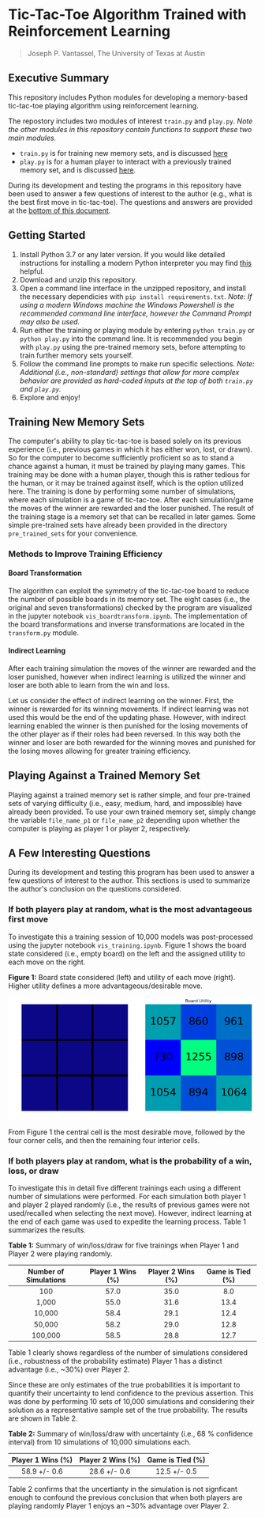 # Tic-Tac-Toe Algorithm Trained with Reinforcement Learning

> Joseph P. Vantassel, The University of Texas at Austin

## Executive Summary

This repository includes Python modules for developing a memory-based
tic-tac-toe playing algorithm using reinforcement learning.

The repostory includes two modules of interest `train.py` and `play.py`. _Note
the other modules in this repository contain functions to support these two main
modules._

- `train.py` is for training new memory sets, and is discussed
[here](#Training-New-Memory-Sets)
- `play.py` is for a human player to interact with a previously trained memory
set, and is discussed [here](#Playing-Against-a-Trained-Memory-Set).

During its development and testing the programs in this repository have been
used to answer a few questions of interest to the author (e.g., what is the best
first move in tic-tac-toe). The questions and answers are provided at the
[bottom of this document](#A-Few-Interesting-Questions).

## Getting Started

1. Install Python 3.7 or any later version. If you would like
detailed instructions for installing a modern Python interpreter you may find
[this](https://github.com/jpvantassel/python3-course/blob/master/0_Getting_Started/installing_python.md)
helpful.
2. Download and unzip this repository.
3. Open a command line interface in the unzipped repository, and install the
necessary dependicies with `pip install requirements.txt`.
_Note: If using a modern Windows machine the Windows Powershell is the
recommended command line interface, however the Command Prompt may also be
used._
4. Run either the training or playing module by entering `python train.py` or
`python play.py` into the command line. It is recommended you begin with
`play.py` using the pre-trained memory sets, before attempting to train further
memory sets yourself.
5. Follow the command line prompts to make run specific selections. _Note:
Additional (i.e., non-standard) settings that allow for more complex behavior
are provided as hard-coded inputs at the top of both `train.py` and `play.py`._
6. Explore and enjoy!

## Training New Memory Sets

The computer's ability to play tic-tac-toe is based solely on its previous
experience (i.e., previous games in which it has either won, lost, or drawn).
So for the computer to become sufficiently proficient so as to stand a chance
against a human, it must be trained by playing many games. This training
may be done with a human player, though this is rather tedious for the human, or
it may be trained against itself, which is the option
utilized here. The training is done by performing some number of simulations,
where each simulation is a game of tic-tac-toe. After each simulation/game the
moves of the winner are rewarded and the loser punished. The result of the
training stage is a memory set that can be recalled in later games. Some simple
pre-trained sets have already been provided in the directory `pre_trained_sets`
for your convenience.

### Methods to Improve Training Efficiency

#### Board Transformation

The algorithm can exploit the symmetry of the tic-tac-toe board to reduce the
number of possible boards in its memory set. The eight cases (i.e., the original
and seven transformations) checked by the program are visualized in the jupyter
notebook `vis_boardtransform.ipynb`. The implementation of
the board transformations and inverse transformations are located in the
`transform.py` module.

#### Indirect Learning

After each training simulation the moves of the winner are rewarded and the
loser punished, however when indirect learning is utilized the winner and loser
are both able to learn from the win and loss.

Let us consider the effect of
indirect learning on the winner. First, the winner is rewarded for its winning
movements. If indirect learning was not used this would be the end of the
updating phase. However, with indirect learning enabled the winner is then
punished for the losing movements of the other player as if their roles had been
reversed. In this way both the winner and loser are both rewarded for the
winning moves and punished for the losing moves allowing for greater training
efficiency.

## Playing Against a Trained Memory Set

Playing against a trained memory set is rather simple, and four pre-trained sets
of varying difficulty (i.e., easy, medium, hard, and impossible) have already
been provided. To use
your own trained memory set, simply change the variable `file_name_p1` or
`file_name_p2` depending upon whether the computer is playing as player 1 or
player 2, respectively.

## A Few Interesting Questions

During its development and testing this program has been used to answer a few
questions of interest to the author. This sections is used to summarize the
author's conclusion on the questions considered.

### If both players play at random, what is the most advantageous first move

To investigate this a training session of 10,000 models was post-processed using
the jupyter notebook `vis_training.ipynb`. Figure 1 shows the board state
considered (i.e., empty board) on the left and the assigned utility to each move
on the right.

__Figure 1:__ Board state considered (left) and utility of each move (right).
Higher utility defines a more advantageous/desirable move.

<img src="figs/starting_board.png" width="775">

From Figure 1 the central cell is the most desirable move, followed by the
four corner cells, and then the remaining four interior cells.

### If both players play at random, what is the probability of a win, loss, or draw

To investigate this in detail five different trainings each using a different
number of simulations were performed. For each simulation both player 1 and
player 2 played randomly (i.e., the results of previous games were not
used/recalled when selecting the next move). However, indirect learning at the
end of each game was used to expedite the learning process. Table 1 summarizes
the results.

__Table 1:__ Summary of win/loss/draw for five trainings when Player 1 and
Player 2 were playing randomly.

| Number of Simulations | Player 1 Wins (%) | Player 2 Wins (%) | Game is Tied (%) |
|:---------------------:|:-----------------:|:-----------------:|:----------------:|
|     100               | 57.0              | 35.0              | 8.0              |
|   1,000               | 55.0              | 31.6              | 13.4             |
|  10,000               | 58.4              | 29.1              | 12.4             |
|  50,000               | 58.2              | 29.0              | 12.8             |
| 100,000               | 58.5              | 28.8              | 12.7             |

Table 1 clearly shows regardless of the number of simulations considered (i.e.,
robustness of the probability estimate) Player 1 has a distinct advantage
(i.e., ~30%) over Player 2.

Since these are only estimates of the true probabilities it is important to
quantify their uncertainty to lend confidence to the previous assertion. This
was done by performing 10 sets of 10,000 simulations and considering their
solution as a representative sample set of the true probability. The results are
shown in Table 2.

__Table 2:__ Summary of win/loss/draw with uncertainty (i.e., 68 % confidence
interval) from 10 simulations of 10,000 simulations each.

| Player 1 Wins (%) | Player 2 Wins (%) | Game is Tied (%) |
|:-----------------:|:-----------------:|:----------------:|
| 58.9 +/- 0.6      | 28.6 +/- 0.6      | 12.5 +/- 0.5     |

Table 2 confirms that the uncertianty in the simulation is not signficant enough
to confound the previous conclusion that when both players are playing randomly
Player 1 enjoys an ~30% advantage over Player 2.
